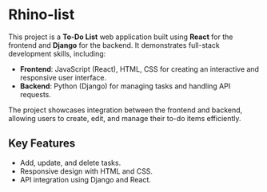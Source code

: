 # Rhino-list

This project is a **To-Do List** web application built using **React** for the frontend and **Django** for the backend. It demonstrates full-stack development skills, including:

- **Frontend**: JavaScript (React), HTML, CSS for creating an interactive and responsive user interface.
- **Backend**: Python (Django) for managing tasks and handling API requests.

The project showcases integration between the frontend and backend, allowing users to create, edit, and manage their to-do items efficiently.

## Key Features
- Add, update, and delete tasks.
- Responsive design with HTML and CSS.
- API integration using Django and React.
